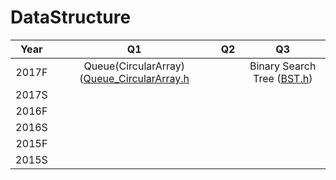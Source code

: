 # DataStructure
| Year  |  Q1  |  Q2  |                Q3                |
| :---: | :--: | :--: | :------------------------------: |
| 2017F |   Queue(CircularArray)([Queue_CircularArray.h](Code/Queue_CircularArray.hpp)   |      | Binary Search Tree ([BST.h](Code/BST.h))|
| 2017S |      |      |                                  |
| 2016F |      |      |                                  |
| 2016S |      |      |                                  |
| 2015F |      |      |                                  |
| 2015S |      |      |                                  |

